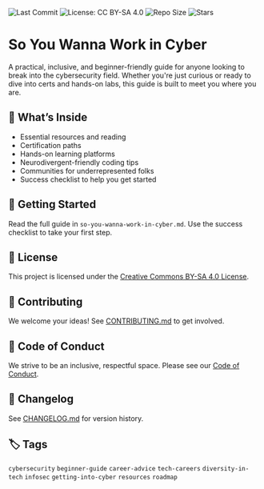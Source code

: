 ![Last Commit](https://img.shields.io/github/last-commit/rorychinchilla/so-you-wanna-work-in-cyber)
![License: CC BY-SA 4.0](https://img.shields.io/badge/License-CC%20BY--SA%204.0-lightgrey.svg)
![Repo Size](https://img.shields.io/github/repo-size/rorychinchilla/so-you-wanna-work-in-cyber)
![Stars](https://img.shields.io/github/stars/rorychinchilla/so-you-wanna-work-in-cyber?style=social)

# So You Wanna Work in Cyber

A practical, inclusive, and beginner-friendly guide for anyone looking to break into the cybersecurity field. Whether you're just curious or ready to dive into certs and hands-on labs, this guide is built to meet you where you are.

## 📘 What’s Inside

- Essential resources and reading
- Certification paths
- Hands-on learning platforms
- Neurodivergent-friendly coding tips
- Communities for underrepresented folks
- Success checklist to help you get started

## 🚀 Getting Started

Read the full guide in `so-you-wanna-work-in-cyber.md`. Use the success checklist to take your first step.

## 📄 License

This project is licensed under the [Creative Commons BY-SA 4.0 License](LICENSE).

## 🤝 Contributing

We welcome your ideas! See [CONTRIBUTING.md](CONTRIBUTING.md) to get involved.

## 🧠 Code of Conduct

We strive to be an inclusive, respectful space. Please see our [Code of Conduct](CODE_OF_CONDUCT.md).

## 📝 Changelog

See [CHANGELOG.md](CHANGELOG.md) for version history.

## 🏷 Tags

`cybersecurity` `beginner-guide` `career-advice` `tech-careers` `diversity-in-tech` `infosec` `getting-into-cyber` `resources` `roadmap`
